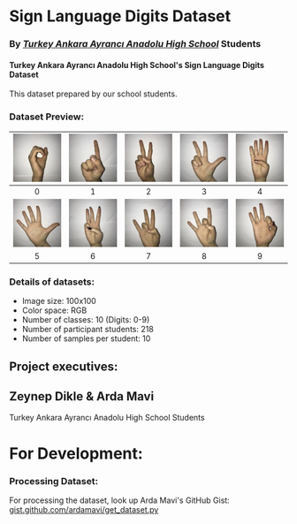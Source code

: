 # Sign Language Digits Dataset
### By ***[Turkey Ankara Ayrancı Anadolu High School](http://ayrancianadolu.meb.k12.tr)*** Students

#### Turkey Ankara Ayrancı Anadolu High School's Sign Language Digits Dataset
This dataset prepared by our school students.

### Dataset Preview:

|<img src="Examples/example_0.JPG">|<img src="Examples/example_1.JPG">|<img src="Examples/example_2.JPG">|<img src="Examples/example_3.JPG">|<img src="Examples/example_4.JPG">|
|:-:|:-:|:-:|:-:|:-:|
|0|1|2|3|4|
|<img src="Examples/example_5.JPG">|<img src="Examples/example_6.JPG">|<img src="Examples/example_7.JPG">|<img src="Examples/example_8.JPG">|<img src="Examples/example_9.JPG">|
|5|6|7|8|9|

### Details of datasets:
- Image size: 100x100
- Color space: RGB
- Number of classes: 10 (Digits: 0-9)
- Number of participant students: 218
- Number of samples per student: 10

## Project executives:
## Zeynep Dikle & Arda Mavi
Turkey Ankara Ayrancı Anadolu High School Students

# For Development:
### Processing Dataset:
For processing the dataset, look up Arda Mavi's GitHub Gist: [gist.github.com/ardamavi/get_dataset.py](https://gist.github.com/ardamavi/a7d06ff8a315308771c70006cf494d69)
